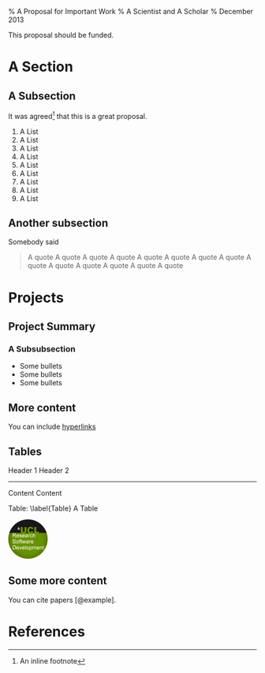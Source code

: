 % A Proposal for Important Work 
% A Scientist and A Scholar 
% December 2013

This proposal should be funded.


A Section
=========

A Subsection
----------

It was agreed[^1] that this is a great proposal.

1. A List
2. A List
3. A List
4. A List
5. A List
6. A List
7. A List
8. A List
9. A List

[^1]: An inline footnote

Another subsection
-----------

Somebody said

> A quote
> A quote
> A quote
> A quote
> A quote
> A quote
> A quote
> A quote
> A quote
> A quote
> A quote
> A quote
> A quote
> A quote


Projects
========
 
Project Summary
------------------

### A Subsubsection

* Some bullets
* Some bullets
* Some bullets 

More content
-------------

You can include [hyperlinks](http://example.com) 

Tables
-----------------

Header 1  Header 2
--------  ---------
Content   Content

Table: \label{Table} A Table      

![ \label{Figure} A figure](figure.png)

Some more content
----------------------

You can cite papers [@example].

References
==========
